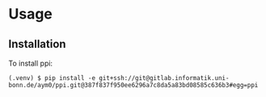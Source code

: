 # Usage

## Installation

To install ppi:

```console
(.venv) $ pip install -e git+ssh://git@gitlab.informatik.uni-bonn.de/aym0/ppi.git@387f837f950ee6296a7c8da5a83bd08585c636b3#egg=ppi
```
